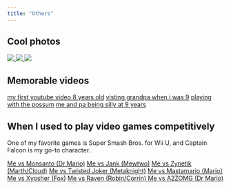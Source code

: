 ```yaml
---
title: "Others"
---
```


<section class = "routes-layout">
<div class = "others-layout max-w" data-padding="compact">
<h2>Cool photos</h2>
<div class="photo-carousel">
<div class="photo-carousel-container">
<a href="/images/47150013.JPG" target="_blank">
<img class="photo-img" src="/images/47150013.JPG" draggable="false">
</a>
<a href="/images/vibes.jpeg" target="_blank">
<img class="photo-img" src="/images/vibes.jpeg" draggable="false">
</a>
<a href="/images/47170019.JPG" target="_blank">
<img class="photo-img" src="/images/47170019.JPG" draggable="false">
</a>
</div>
</div>
<h2>Memorable videos</h2>
<div class = "mem-vid-gallery">
<a href="https://www.youtube.com/watch?v=1z0DxnzxyT8&t=1s">my first youtube video 8 years old</a>
<a href = "https://www.youtube.com/watch?v=uSe7IGPgXoE">visting grandpa when i was 9</a>
<a href = "https://www.youtube.com/watch?v=yDt02V3RZZw">playing with the possum</a>
<a href = "https://www.youtube.com/watch?v=wDkWIImrjPk">me and pa being silly at 9 years</a>
</div>
<h2>When I used to play video games competitively</h2>
<p class = "font-description">One of my favorite games is Super Smash Bros. for Wii U, and Captain Falcon is my go-to character.</p>
<div class = "comp-vid-gallery">
<a href = "https://www.youtube.com/watch?v=-YJGx7567-k&list=LL&index=5&t=1s"> Me vs Monsanto (Dr Mario)</a>
<a href = "https://www.youtube.com/watch?v=Fly5PTNaw2c&list=LL&index=397"> Me vs Jank (Mewtwo)</a>
<a href="https://www.youtube.com/watch?v=xTmqU7yl3aE&list=LL&index=100">Me vs Zynetik (Marth/Cloud)</a>
<a href="https://www.youtube.com/watch?v=sDsJQepUiog&list=LL&index=99&t=5s">Me vs Twisted Joker (Metaknight)</a>
<a href = "https://www.youtube.com/watch?v=6gv54lgGd1A&list=LL&index=3&t=1s">Me vs Mastamario (Mario) </a>
<a href="https://www.youtube.com/watch?v=OfQsD49G8T4&list=LL&index=4&t=292s">Me vs Xyosher (Fox)</a>
<a href="https://www.youtube.com/watch?v=gpOMYq41Urk"> Me vs Raven (Robin/Corrin) </a> 
<a href = "https://www.youtube.com/watch?v=qv-KgYf8Q2o&list=LL&index=2&t=2s">Me vs A2ZOMG (Dr Mario)</a>
</div>
</div>
</section>
